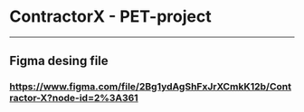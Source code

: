 # ContractorX - PET-project

***
## Figma desing file
### https://www.figma.com/file/2Bg1ydAgShFxJrXCmkK12b/Contractor-X?node-id=2%3A361
